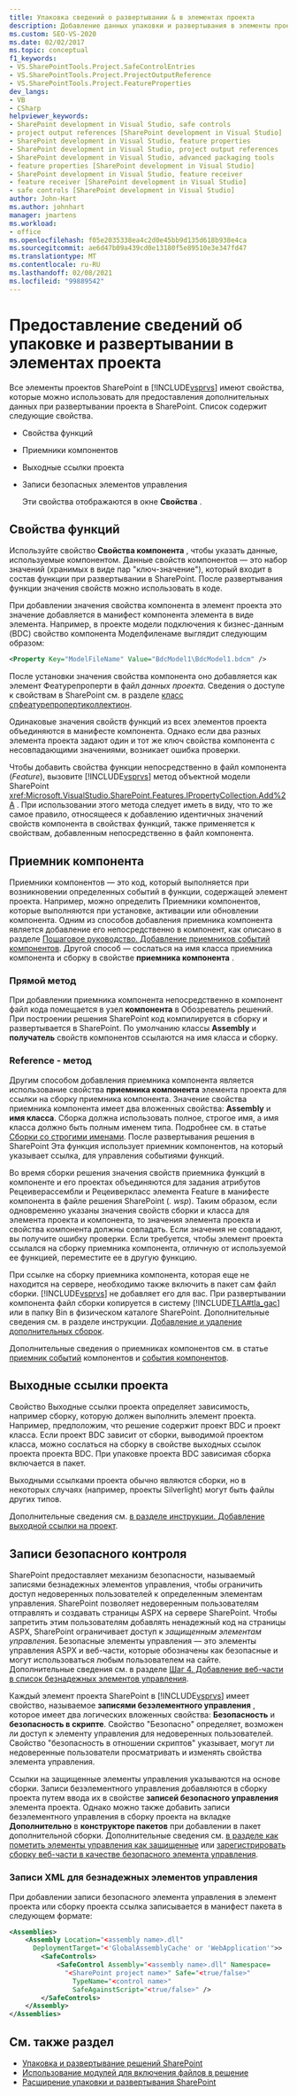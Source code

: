 ```yaml
---
title: Упаковка сведений о развертывании & в элементах проекта
description: Добавление данных упаковки и развертывания в элементы проекта SharePoint с помощью свойств компонентов, приемников компонентов, ссылок на выходные данные проекта и элементов безэлементного управления.
ms.custom: SEO-VS-2020
ms.date: 02/02/2017
ms.topic: conceptual
f1_keywords:
- VS.SharePointTools.Project.SafeControlEntries
- VS.SharePointTools.Project.ProjectOutputReference
- VS.SharePointTools.Project.FeatureProperties
dev_langs:
- VB
- CSharp
helpviewer_keywords:
- SharePoint development in Visual Studio, safe controls
- project output references [SharePoint development in Visual Studio]
- SharePoint development in Visual Studio, feature properties
- SharePoint development in Visual Studio, project output references
- SharePoint development in Visual Studio, advanced packaging tools
- feature properties [SharePoint development in Visual Studio]
- SharePoint development in Visual Studio, feature receiver
- feature receiver [SharePoint development in Visual Studio]
- safe controls [SharePoint development in Visual Studio]
author: John-Hart
ms.author: johnhart
manager: jmartens
ms.workload:
- office
ms.openlocfilehash: f05e2035338ea4c2d0e45bb9d135d618b938e4ca
ms.sourcegitcommit: ae6d47b09a439cd0e13180f5e89510e3e347fd47
ms.translationtype: MT
ms.contentlocale: ru-RU
ms.lasthandoff: 02/08/2021
ms.locfileid: "99889542"
---
```

# <a name="provide-packaging-and-deployment-information-in-project-items"></a>Предоставление сведений об упаковке и развертывании в элементах проекта
  Все элементы проектов SharePoint в [!INCLUDE[vsprvs](../sharepoint/includes/vsprvs-md.md)] имеют свойства, которые можно использовать для предоставления дополнительных данных при развертывании проекта в SharePoint. Список содержит следующие свойства.

- Свойства функций

- Приемники компонентов

- Выходные ссылки проекта

- Записи безопасных элементов управления

  Эти свойства отображаются в окне **Свойства** .

## <a name="feature-properties"></a>Свойства функций
 Используйте свойство **Свойства компонента** , чтобы указать данные, используемые компонентом. Данные свойств компонентов — это набор значений (хранимых в виде пар "ключ-значение"), который входит в состав функции при развертывании в SharePoint. После развертывания функции значения свойств можно использовать в коде.

 При добавлении значения свойства компонента в элемент проекта это значение добавляется в манифест компонента элемента в виде элемента. Например, в проекте модели подключения к бизнес-данным (BDC) свойство компонента Моделфиленаме выглядит следующим образом:

```xml
<Property Key="ModelFileName" Value="BdcModel1\BdcModel1.bdcm" />
```

 После установки значения свойства компонента оно добавляется как элемент Феатурепроперти в файл *данных проекта.* Сведения о доступе к свойствам в SharePoint см. в разделе [класс спфеатурепропертиколлектион](/previous-versions/office/sharepoint-server/ms461895(v=office.15)).

 Одинаковые значения свойств функций из всех элементов проекта объединяются в манифесте компонента. Однако если два разных элемента проекта задают один и тот же ключ свойства компонента с несовпадающими значениями, возникает ошибка проверки.

 Чтобы добавить свойства функции непосредственно в файл компонента (*Feature*), вызовите [!INCLUDE[vsprvs](../sharepoint/includes/vsprvs-md.md)] метод объектной модели SharePoint <xref:Microsoft.VisualStudio.SharePoint.Features.IPropertyCollection.Add%2A> . При использовании этого метода следует иметь в виду, что то же самое правило, относящееся к добавлению идентичных значений свойств компонента в свойствах функций, также применяется к свойствам, добавленным непосредственно в файл компонента.

## <a name="feature-receiver"></a>Приемник компонента
 Приемники компонентов — это код, который выполняется при возникновении определенных событий в функции, содержащей элемент проекта. Например, можно определить Приемники компонентов, которые выполняются при установке, активации или обновлении компонента. Одним из способов добавления приемника компонента является добавление его непосредственно в компонент, как описано в разделе [Пошаговое руководство. Добавление приемников событий компонентов](../sharepoint/walkthrough-add-feature-event-receivers.md). Другой способ — сослаться на имя класса приемника компонента и сборку в свойстве **приемника компонента** .

### <a name="direct-method"></a>Прямой метод
 При добавлении приемника компонента непосредственно в компонент файл кода помещается в узел **компонента** в Обозреватель решений. При построении решения SharePoint код компилируется в сборку и развертывается в SharePoint. По умолчанию классы **Assembly** и **получатель** свойств компонентов ссылаются на имя класса и сборку.

### <a name="reference-method"></a>Reference - метод
 Другим способом добавления приемника компонента является использование свойства **приемника компонента** элемента проекта для ссылки на сборку приемника компонента. Значение свойства приемника компонента имеет два вложенных свойства: **Assembly** и **имя класса**. Сборка должна использовать полное, строгое имя, а имя класса должно быть полным именем типа. Подробнее см. в статье [Сборки со строгими именами](/previous-versions/dotnet/netframework-4.0/wd40t7ad(v=vs.100)). После развертывания решения в SharePoint Эта функция использует приемник компонентов, на который указывает ссылка, для управления событиями функций.

 Во время сборки решения значения свойств приемника функций в компоненте и его проектах объединяются для задания атрибутов Рецеиверассембли и Рецеиверкласс элемента Feature в манифесте компонента в файле решения SharePoint (*. wsp*). Таким образом, если одновременно указаны значения свойств сборки и класса для элемента проекта и компонента, то значения элемента проекта и свойства компонента должны совпадать. Если значения не совпадают, вы получите ошибку проверки. Если требуется, чтобы элемент проекта ссылался на сборку приемника компонента, отличную от используемой ее функцией, переместите ее в другую функцию.

 При ссылке на сборку приемника компонента, которая еще не находится на сервере, необходимо также включить в пакет сам файл сборки. [!INCLUDE[vsprvs](../sharepoint/includes/vsprvs-md.md)] не добавляет его для вас. При развертывании компонента файл сборки копируется в систему [!INCLUDE[TLA#tla_gac](../sharepoint/includes/tlasharptla-gac-md.md)] или в папку Bin в физическом каталоге SharePoint. Дополнительные сведения см. в разделе инструкции. [Добавление и удаление дополнительных сборок](../sharepoint/how-to-add-and-remove-additional-assemblies.md).

 Дополнительные сведения о приемниках компонентов см. в статье [приемник событий](/previous-versions/office/developer/sharepoint-2007/bb862634(v=office.12)) компонентов и [события компонентов](/previous-versions/office/developer/sharepoint-2010/ms469501(v=office.14)).

## <a name="project-output-references"></a>Выходные ссылки проекта
 Свойство Выходные ссылки проекта определяет зависимость, например сборку, которую должен выполнить элемент проекта. Например, предположим, что решение содержит проект BDC и проект класса. Если проект BDC зависит от сборки, выводимой проектом класса, можно сослаться на сборку в свойстве выходных ссылок проекта проекта BDC. При упаковке проекта BDC зависимая сборка включается в пакет.

 Выходными ссылками проекта обычно являются сборки, но в некоторых случаях (например, проекты Silverlight) могут быть файлы других типов.

 Дополнительные сведения см. [в разделе инструкции. Добавление выходной ссылки на проект](../sharepoint/how-to-add-a-project-output-reference.md).

## <a name="safe-control-entries"></a>Записи безопасного контроля
 SharePoint предоставляет механизм безопасности, называемый записями безнадежных элементов управления, чтобы ограничить доступ недоверенных пользователей к определенным элементам управления. SharePoint позволяет недоверенным пользователям отправлять и создавать страницы ASPX на сервере SharePoint. Чтобы запретить этим пользователям добавлять ненадежный код на страницы ASPX, SharePoint ограничивает доступ к *защищенным элементам управления*. Безопасные элементы управления — это элементы управления ASPX и веб-части, которые обозначены как безопасные и могут использоваться любым пользователем на сайте. Дополнительные сведения см. в разделе [Шаг 4. Добавление веб-части в список безнадежных элементов управления](/previous-versions/office/developer/sharepoint-2007/ms581321(v=office.12)).

 Каждый элемент проекта SharePoint в [!INCLUDE[vsprvs](../sharepoint/includes/vsprvs-md.md)] имеет свойство, называемое **записями безэлементного управления** , которое имеет два логических вложенных свойства: **Безопасность** и **безопасность в скрипте**. Свойство "Безопасно" определяет, возможен ли доступ к элементу управления для недоверенных пользователей. Свойство "безопасность в отношении скриптов" указывает, могут ли недоверенные пользователи просматривать и изменять свойства элемента управления.

 Ссылки на защищенные элементы управления указываются на основе сборки. Записи безэлементного управления добавляются в сборку проекта путем ввода их в свойстве **записей безопасного управления** элемента проекта. Однако можно также добавить записи безэлементного управления в сборку проекта на вкладке **Дополнительно** в **конструкторе пакетов** при добавлении в пакет дополнительной сборки. Дополнительные сведения см. [в разделе как пометить элементы управления как защищенные](../sharepoint/how-to-mark-controls-as-safe-controls.md) или [зарегистрировать сборку веб-части в качестве безопасного элемента управления](/previous-versions/office/developer/sharepoint2003/dd587360(v=office.11)).

### <a name="xml-entries-for-safe-controls"></a>Записи XML для безнадежных элементов управления
 При добавлении записи безопасного элемента управления в элемент проекта или сборку проекта ссылка записывается в манифест пакета в следующем формате:

```xml
<Assemblies>
    <Assembly Location="<assembly name>.dll"
      DeploymentTarget="<'GlobalAssemblyCache' or 'WebApplication'">>
        <SafeControls>
            <SafeControl Assembly="<assembly name>.dll" Namespace=
              "<SharePoint project name>" Safe="<true/false>"
                TypeName="<control name>"
                SafeAgainstScript="<true/false>" />
        </SafeControls>
    </Assembly>
</Assemblies>
```

## <a name="see-also"></a>См. также раздел
- [Упаковка и развертывание решений SharePoint](../sharepoint/packaging-and-deploying-sharepoint-solutions.md)
- [Использование модулей для включения файлов в решение](../sharepoint/using-modules-to-include-files-in-the-solution.md)
- [Расширение упаковки и развертывания SharePoint](../sharepoint/extending-sharepoint-packaging-and-deployment.md)
